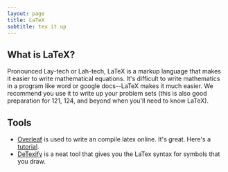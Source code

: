 ```yaml
---
layout: page
title: LaTeX
subtitle: tex it up
---
```


## What is LaTeX?
Pronounced Lay-tech or Lah-tech, LaTeX is a markup language that makes it easier to write mathematical equations. It's difficult to write mathematics in a program like word or google docs--LaTeX makes it much easier. We recommend you use it to write up your problem sets (this is also good preparation for 121, 124, and beyond when you'll need to know LaTeX).

## Tools
- [Overleaf](http://www.overleaf.com) is used to write an compile latex online. It's great. Here's a [tutorial](https://www.youtube.com/watch?v=P5EWoPOnZTU).
- [DeTexify](http://detexify.kirelabs.org/classify.html) is a neat tool that gives you the LaTex syntax for symbols that you draw.
